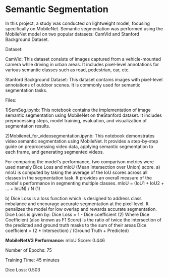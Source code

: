 # Semantic Segmentation
In this project, a study was conducted on lightweight model, focusing specifically on MobileNet. Semantic segmentation was performed using the MobileNet model on two popular datasets: CamVid and Stanford Background Dataset.

Dataset:

CamVid: This dataset consists of images captured from a vehicle-mounted camera while driving in urban areas. It includes pixel-level annotations for various semantic classes such as road, pedestrian, car, etc.

Stanford Background Dataset: This dataset contains images with pixel-level annotations of outdoor scenes. It is commonly used for semantic segmentation tasks.

Files:

1)SemSeg.ipynb:
This notebook contains the implementation of image semantic segmentation using MobileNet on theStanford dataset. It includes preprocessing steps, model training, evaluation, and visualization of segmentation results.

2)Mobilenet_for_videosegmentation.ipynb:
This notebook demonstrates video semantic segmentation using MobileNet. It provides a step-by-step guide on preprocessing video data, applying semantic segmentation to each frame, and generating segmented videos.


For comparing the model's performance, two comparison metrics were used namely Dice Loss and mIoU (Mean Intersection over Union) score.
a) mIoU is computed by taking the average of the IoU scores across all classes in the 
segmentation task. It provides an overall measure of the model's performance in segmenting 
multiple classes.
mIoU = (IoU1 + IoU2 + ... + IoUN) / N (1)

b) Dice Loss is a loss function which is designed to address class imbalance and encourage 
accurate segmentation at the pixel level. It penalizes the model for low overlap and rewards 
accurate segmentation.
Dice Loss is given by:
Dice Loss = 1 - Dice coefficient (2)
Where Dice Coefficient (also known as F1 Score) is the ratio of twice the intersection of the 
predicted and ground truth masks to the sum of their areas
Dice coefficient = (2 * Intersection) / (Ground Truth + Predicted) 

**MobileNetV3 Performance:**
mIoU Score: 0.446

Number of Epochs: 75

Training Time: 45 minutes

Dice Loss: 0.503

